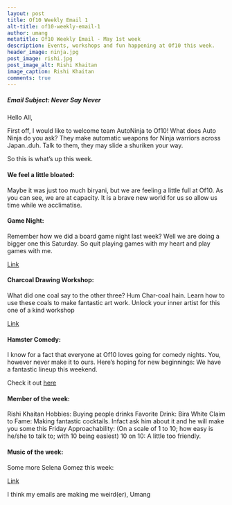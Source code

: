 ```yaml
---
layout: post
title: Of10 Weekly Email 1
alt-title: of10-weekly-email-1
author: umang
metatitle: Of10 Weekly Email - May 1st week
description: Events, workshops and fun happening at Of10 this week.
header_image: ninja.jpg
post_image: rishi.jpg
post_image_alt: Rishi Khaitan
image_caption: Rishi Khaitan
comments: true
---
```


##### Email Subject: Never Say Never #####

Hello All,

First off, I would like to welcome team AutoNinja to Of10! What does Auto Ninja do you ask? They make automatic weapons for Ninja warriors across Japan..duh. Talk to them, they may slide a shuriken your way.

So this is what’s up this week.

#### We feel a little bloated: ####

Maybe it was just too much biryani, but we are feeling a little full at Of10. As you can see, we are at capacity. It is a brave new world for us so allow us time while we acclimatise.

#### Game Night: ####

Remember how we did a board game night last week? Well we are doing a bigger one this Saturday. So quit playing games with my heart and play games with me.

[Link](https://goo.gl/noetLh)


#### Charcoal Drawing Workshop: ####

What did one coal say to the other three? Hum Char-coal hain. Learn how to use these coals to make fantastic art work. Unlock your inner artist for this one of a kind workshop

[Link](https://insider.in/charcoal-drawing-workshop-with-ashok-karnik-may27-2017/event)


#### Hamster Comedy: ####

I know for a fact that everyone at Of10 loves going for comedy nights. You, however never make it to ours. Here’s hoping for new beginnings: We have a fantastic lineup this weekend.

Check it out [here](https://in.bookmyshow.com/mumbai/events/hamster-comedy-open-mic-12/ET00057501)

#### Member of the week: ####

Rishi Khaitan
Hobbies: Buying people drinks
Favorite Drink: Bira White
Claim to Fame: Making fantastic cocktails. Infact ask him about it and he will make you some this Friday
Approachability: (On a scale of 1 to 10; how easy is he/she to talk to; with 10 being easiest) 10 on 10: A little too friendly.

#### Music of the week: ####

Some more Selena Gomez this week:

[Link](https://www.youtube.com/watch?v=YVtzQms7lps)

I think my emails are making me weird(er),
Umang
